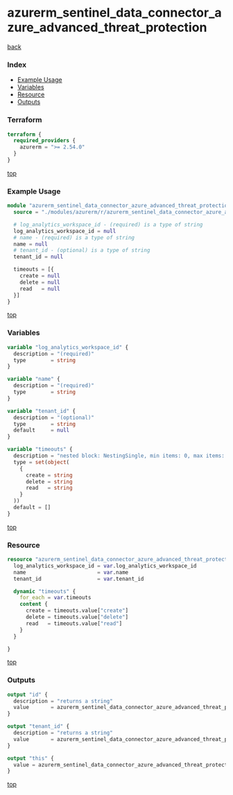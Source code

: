 # azurerm_sentinel_data_connector_azure_advanced_threat_protection

[back](../azurerm.md)

### Index

- [Example Usage](#example-usage)
- [Variables](#variables)
- [Resource](#resource)
- [Outputs](#outputs)

### Terraform

```terraform
terraform {
  required_providers {
    azurerm = ">= 2.54.0"
  }
}
```

[top](#index)

### Example Usage

```terraform
module "azurerm_sentinel_data_connector_azure_advanced_threat_protection" {
  source = "./modules/azurerm/r/azurerm_sentinel_data_connector_azure_advanced_threat_protection"

  # log_analytics_workspace_id - (required) is a type of string
  log_analytics_workspace_id = null
  # name - (required) is a type of string
  name = null
  # tenant_id - (optional) is a type of string
  tenant_id = null

  timeouts = [{
    create = null
    delete = null
    read   = null
  }]
}
```

[top](#index)

### Variables

```terraform
variable "log_analytics_workspace_id" {
  description = "(required)"
  type        = string
}

variable "name" {
  description = "(required)"
  type        = string
}

variable "tenant_id" {
  description = "(optional)"
  type        = string
  default     = null
}

variable "timeouts" {
  description = "nested block: NestingSingle, min items: 0, max items: 0"
  type = set(object(
    {
      create = string
      delete = string
      read   = string
    }
  ))
  default = []
}
```

[top](#index)

### Resource

```terraform
resource "azurerm_sentinel_data_connector_azure_advanced_threat_protection" "this" {
  log_analytics_workspace_id = var.log_analytics_workspace_id
  name                       = var.name
  tenant_id                  = var.tenant_id

  dynamic "timeouts" {
    for_each = var.timeouts
    content {
      create = timeouts.value["create"]
      delete = timeouts.value["delete"]
      read   = timeouts.value["read"]
    }
  }

}
```

[top](#index)

### Outputs

```terraform
output "id" {
  description = "returns a string"
  value       = azurerm_sentinel_data_connector_azure_advanced_threat_protection.this.id
}

output "tenant_id" {
  description = "returns a string"
  value       = azurerm_sentinel_data_connector_azure_advanced_threat_protection.this.tenant_id
}

output "this" {
  value = azurerm_sentinel_data_connector_azure_advanced_threat_protection.this
}
```

[top](#index)
